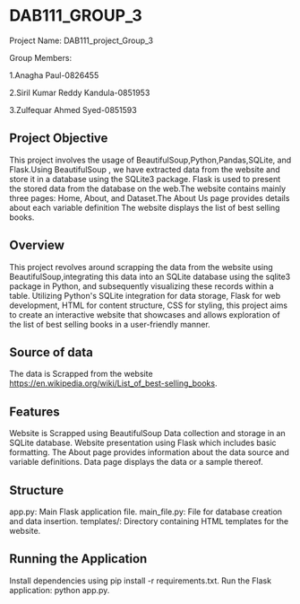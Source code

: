 # DAB111_GROUP_3

Project Name: DAB111_project_Group_3

Group Members:

1.Anagha Paul-0826455

2.Siril Kumar Reddy Kandula-0851953

3.Zulfequar Ahmed Syed-0851593

## Project Objective
This project involves the usage of BeautifulSoup,Python,Pandas,SQLite, and Flask.Using BeautifulSoup , we have extracted data from the website and store it in a database using the SQLite3 package.
Flask is used to present the stored data from the database on the web.The website contains mainly three pages: Home, About, and Dataset.The About Us page provides details about each variable definition
The website displays the list of best selling books.

## Overview
This project revolves around scrapping the data from the website using BeautifulSoup,integrating this data into an SQLite database using the sqlite3 package in Python, and subsequently visualizing these records within a table.
Utilizing Python's SQLite integration for data storage, Flask for web development, HTML for content structure, CSS for styling, this project aims to create an interactive website that showcases and allows exploration of the list of best selling books in a user-friendly manner.

## Source of data
The data is Scrapped from the website https://en.wikipedia.org/wiki/List_of_best-selling_books.

## Features
Website is Scrapped using BeautifulSoup
Data collection and storage in an SQLite database.
Website presentation using Flask which includes basic formatting.
The About page provides information about the data source and variable definitions.
Data page displays the data or a sample thereof.

## Structure
app.py: Main Flask application file.
main_file.py: File for database creation and data insertion.
templates/: Directory containing HTML templates for the website.

## Running the Application
Install dependencies using pip install -r requirements.txt.
Run the Flask application: python app.py.
